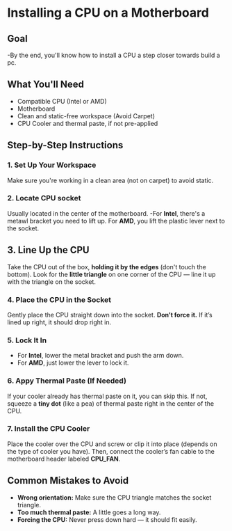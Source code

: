 # Installing a CPU on a Motherboard


## Goal ##
-By the end, you'll know how to install a CPU a step closer towards build a pc.


## What You'll Need ##
- Compatible CPU (Intel or AMD)
- Motherboard
- Clean and static-free workspace (Avoid Carpet)
- CPU Cooler and thermal paste, if not pre-applied

## Step-by-Step Instructions ##


### 1. Set Up Your Workspace ###
Make sure you're working in a clean area (not on carpet) to avoid static.

### 2. Locate CPU socket ###
Usually located in the center of the motherboard.
-For **Intel**, there's a metawl bracket you need to lift up.
For **AMD**, you lift the plastic lever next to the socket.

## 3. Line Up the CPU ##
Take the CPU out of the box, **holding it by the edges** (don't touch the bottom).
Look for the **little triangle** on one corner of the CPU — line it up with the triangle on the socket.

### 4. Place the CPU in the Socket ###
Gently place the CPU straight down into the socket. **Don’t force it.** If it’s lined up right, it should drop right in.

### 5. Lock It In ###
- For **Intel**, lower the metal bracket and push the arm down.
- For **AMD**, just lower the lever to lock it.

### 6. Appy Thermal Paste (If Needed) ###
If your cooler already has thermal paste on it, you can skip this.
If not, squeeze a **tiny dot** (like a pea) of thermal paste right in the center of the CPU.

### 7. Install the CPU Cooler ###
Place the cooler over the CPU and screw or clip it into place (depends on the type of cooler you have).
Then, connect the cooler’s fan cable to the motherboard header labeled **CPU_FAN**.

## Common Mistakes to Avoid

- **Wrong orientation:** Make sure the CPU triangle matches the socket triangle.
- **Too much thermal paste:** A little goes a long way.
- **Forcing the CPU:** Never press down hard — it should fit easily.
